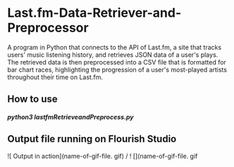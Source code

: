 # Last.fm-Data-Retriever-and-Preprocessor
A program in Python that connects to the API of Last.fm, a site that tracks users' music listening history, and retrieves JSON data of a user's plays. The retrieved data is then preprocessed into a CSV file that is formatted for bar chart races, highlighting the progression of a user's most-played artists throughout their time on Last.fm.

## How to use
   ##### python3 lastfmRetrieveandPreprocess.py
   
## Output file running on Flourish Studio

![ Output in action](name-of-gif-file. gif) / ! [](name-of-gif-file. gif
